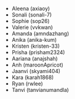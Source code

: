 - Aleena (axiaoy)
- Sonali (sonali-7)
- Sophie (sop26)
- Valerie (vvkwan)
- Amanda (amndazhang)
- Anika (anika-kum)
- Kristen (kristen-33)
- Prisha (prisham2324)
- Aariana (anajshah)
- Anh (maroonApricot)
- Jaanvi (skyami404)
- Kara (karah1868)
- Ryan (rwlee)
- Tanvi (tanvianumandla)